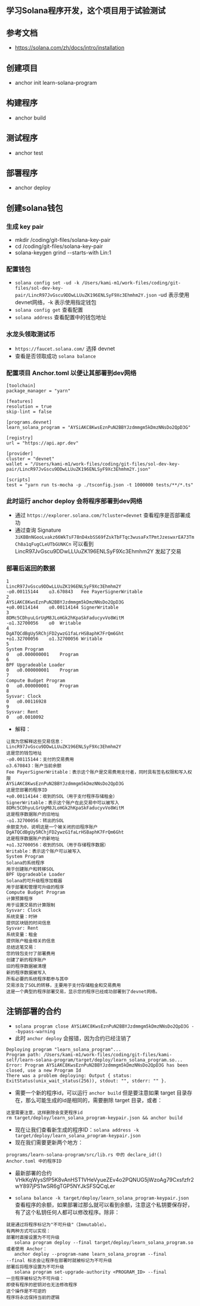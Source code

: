 ## 学习Solana程序开发，这个项目用于试验测试

## 参考文档
* https://solana.com/zh/docs/intro/installation

## 创建项目
* anchor init learn-solana-program

## 构建程序 
* anchor build

## 测试程序
* anchor test

## 部署程序
* anchor deploy

## 创建solana钱包
### 生成 key pair
* mkdir /coding/git-files/solana-key-pair
* cd /coding/git-files/solana-key-pair
* solana-keygen grind --starts-with Lin:1

### 配置钱包
* `solana config set -ud -k /Users/kami-m1/work-files/coding/git-files/sol-dev-key-pair/LincR97JvGscu9DDwLLUuZK196ENLSyF9Xc3Ehmhm2Y.json` -ud 表示使用devnet网络，-k 表示使用指定钱包
* `solana config get` 查看配置
* `solana address` 查看配置中的钱包地址

### 水龙头领取测试币
* `https://faucet.solana.com/` 选择 devnet
* 查看是否领取成功 `solana balance`

### 配置项目 Anchor.toml 以便让其部署到dev网络
```
[toolchain]
package_manager = "yarn"

[features]
resolution = true
skip-lint = false

[programs.devnet]
learn_solana_program = "AYSiAKC8KwsEznPuN2BBYJzdmmgm5kDmzNNsDo2QpD3G"

[registry]
url = "https://api.apr.dev"

[provider]
cluster = "devnet"
wallet = "/Users/kami-m1/work-files/coding/git-files/sol-dev-key-pair/LincR97JvGscu9DDwLLUuZK196ENLSyF9Xc3Ehmhm2Y.json"

[scripts]
test = "yarn run ts-mocha -p ./tsconfig.json -t 1000000 tests/**/*.ts"
```

### 此时运行 anchor deploy 会将程序部署到dev网络
* 通过 `https://explorer.solana.com/?cluster=devnet` 查看程序是否部署成功
* 通过查询 Signature `3iKBBnNGooLvakz66WkTsF78nD4xbSS69fZskTbFTqc3wusaFxTPmtJzeswxrEA73TmCh8a1qFugCLeUTbGUNKCn` 可以看到 LincR97JvGscu9DDwLLUuZK196ENLSyF9Xc3Ehmhm2Y 发起了交易

### 部署后返回的数据
```
1	
LincR97JvGscu9DDwLLUuZK196ENLSyF9Xc3Ehmhm2Y
-◎0.00115144	◎3.670843	Fee PayerSignerWritable
2	
AYSiAKC8KwsEznPuN2BBYJzdmmgm5kDmzNNsDo2QpD3G
+◎0.00114144	◎0.00114144	SignerWritable
3	
8DMc5CDhyuLGrUgM8JLoHGk2hKpaSkFaducyvVo8WitM
-◎1.32700056	◎0	Writable
4	
DgATQCdBgUy5RChjFD2ywzG1faLrHSBaphK7FrQm6Ght
+◎1.32700056	◎1.32700056	Writable
5	
System Program
0	◎0.000000001	Program
6	
BPF Upgradeable Loader
0	◎0.000000001	Program
7	
Compute Budget Program
0	◎0.000000001	Program
8	
Sysvar: Clock
0	◎0.00116928	
9	
Sysvar: Rent
0	◎0.0010092
```
* 解释：
```
让我为您解释这些交易信息：
LincR97JvGscu9DDwLLUuZK196ENLSyF9Xc3Ehmhm2Y
这是您的钱包地址
-◎0.00115144：支付的交易费用
◎3.670843：账户当前余额
Fee PayerSignerWritable：表示这个账户是交易费用支付者，同时具有签名权限和写入权限
AYSiAKC8KwsEznPuN2BBYJzdmmgm5kDmzNNsDo2QpD3G
这是您部署的程序ID
+◎0.00114144：收到的SOL（用于支付程序存储租金）
SignerWritable：表示这个账户在此交易中可以被写入
8DMc5CDhyuLGrUgM8JLoHGk2hKpaSkFaducyvVo8WitM
这是程序数据账户的旧地址
-◎1.32700056：转出的SOL
余额变为0，说明这是一个被关闭的旧程序账户
DgATQCdBgUy5RChjFD2ywzG1faLrHSBaphK7FrQm6Ght
这是程序数据账户的新地址
+◎1.32700056：收到的SOL（用于存储程序数据）
Writable：表示这个账户可以被写入
System Program
Solana的系统程序
用于创建账户和转移SOL
BPF Upgradeable Loader
Solana的可升级程序加载器
用于部署和管理可升级的程序
Compute Budget Program
计算预算程序
用于设置交易的计算限制
Sysvar: Clock
系统变量：时钟
提供区块链的时间信息
Sysvar: Rent
系统变量：租金
提供账户租金相关的信息
总结这笔交易：
您的钱包支付了部署费用
创建了新的程序账户
旧的程序数据被清理
新的程序数据被写入
所有必要的系统程序都参与其中
交易涉及了SOL的转移，主要用于支付存储租金和交易费用
这是一个典型的程序部署交易，显示您的程序已经成功部署到了devnet网络。
```

## 注销部署的合约
* `solana program close AYSiAKC8KwsEznPuN2BBYJzdmmgm5kDmzNNsDo2QpD3G --bypass-warning` 
* 此时 `anchor deploy` 会报错，因为合约已经注销了
```
Deploying program "learn_solana_program"...
Program path: /Users/kami-m1/work-files/coding/git-files/kami-self/learn-solana-program/target/deploy/learn_solana_program.so...
Error: Program AYSiAKC8KwsEznPuN2BBYJzdmmgm5kDmzNNsDo2QpD3G has been closed, use a new Program Id
There was a problem deploying: Output { status: ExitStatus(unix_wait_status(256)), stdout: "", stderr: "" }.
```
* 需要一个新的程序id，可以运行 `anchor build` 但是要注意如果 target 目录存在，那么可能生成的id是相同的，需要删除 target 目录，或者：
```
这里需要注意，这样删除会变更程序id
rm target/deploy/learn_solana_program-keypair.json && anchor build
```
* 现在让我们查看新生成的程序ID：`solana address -k target/deploy/learn_solana_program-keypair.json`
* 现在我们需要更新两个地方：
```
programs/learn-solana-program/src/lib.rs 中的 declare_id!()
Anchor.toml 中的程序ID
```

* 最新部署的合约 VHkKqWysSfP5K8vAnHST1VHeVyueZEv4o2PQNUG5jWzoAg79Cxsfzfr2wY897jPS1wSR6gTGP5NYJkSFSQCqLer

* `solana balance -k target/deploy/learn_solana_program-keypair.json` 查看程序的余额，如果部署过那么就可以看到余额，注意这个私钥要保存好，有了这个私钥任何人都可以修改程序。除非：
```
就是通过将程序标记为"不可升级"（Immutable）。
有两种方式可以实现：
部署时直接设置为不可升级
   solana program deploy --final target/deploy/learn_solana_program.so
或者使用 Anchor：
   anchor deploy --program-name learn_solana_program --final
--final 标志会让程序在部署时就被标记为不可升级
部署后将程序设置为不可升级
   solana program set-upgrade-authority <PROGRAM_ID> --final
一旦程序被标记为不可升级：
即使有程序的密钥对也无法修改程序
这个操作是不可逆的
程序将永远保持当前的逻辑
```


